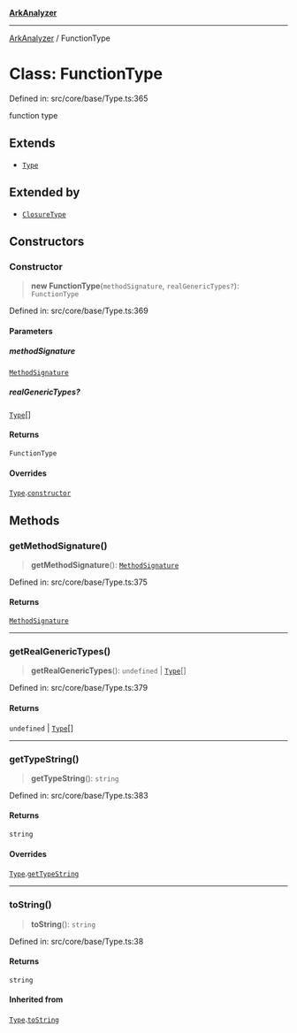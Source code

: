 [**ArkAnalyzer**](../README.md)

***

[ArkAnalyzer](../globals.md) / FunctionType

# Class: FunctionType

Defined in: src/core/base/Type.ts:365

function type

## Extends

- [`Type`](Type.md)

## Extended by

- [`ClosureType`](ClosureType.md)

## Constructors

### Constructor

> **new FunctionType**(`methodSignature`, `realGenericTypes?`): `FunctionType`

Defined in: src/core/base/Type.ts:369

#### Parameters

##### methodSignature

[`MethodSignature`](MethodSignature.md)

##### realGenericTypes?

[`Type`](Type.md)[]

#### Returns

`FunctionType`

#### Overrides

[`Type`](Type.md).[`constructor`](Type.md#constructor)

## Methods

### getMethodSignature()

> **getMethodSignature**(): [`MethodSignature`](MethodSignature.md)

Defined in: src/core/base/Type.ts:375

#### Returns

[`MethodSignature`](MethodSignature.md)

***

### getRealGenericTypes()

> **getRealGenericTypes**(): `undefined` \| [`Type`](Type.md)[]

Defined in: src/core/base/Type.ts:379

#### Returns

`undefined` \| [`Type`](Type.md)[]

***

### getTypeString()

> **getTypeString**(): `string`

Defined in: src/core/base/Type.ts:383

#### Returns

`string`

#### Overrides

[`Type`](Type.md).[`getTypeString`](Type.md#gettypestring)

***

### toString()

> **toString**(): `string`

Defined in: src/core/base/Type.ts:38

#### Returns

`string`

#### Inherited from

[`Type`](Type.md).[`toString`](Type.md#tostring)
